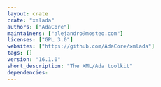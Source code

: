 ```yaml
---
layout: crate
crate: "xmlada"
authors: ["AdaCore"]
maintainers: ["alejandro@mosteo.com"]
licenses: ["GPL 3.0"]
websites: ["https://github.com/AdaCore/xmlada"]
tags: []
version: "16.1.0"
short_description: "The XML/Ada toolkit"
dependencies: 
---
```



